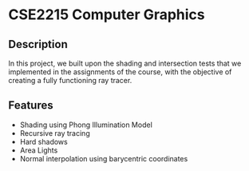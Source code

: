 # CSE2215 Computer Graphics

## Description

In this project, we built upon the shading and intersection tests that we implemented in the assignments of the course, with the objective of creating a fully functioning ray tracer.

## Features

 - Shading using Phong Illumination Model
 - Recursive ray tracing
 - Hard shadows
 - Area Lights
 - Normal interpolation using barycentric coordinates
